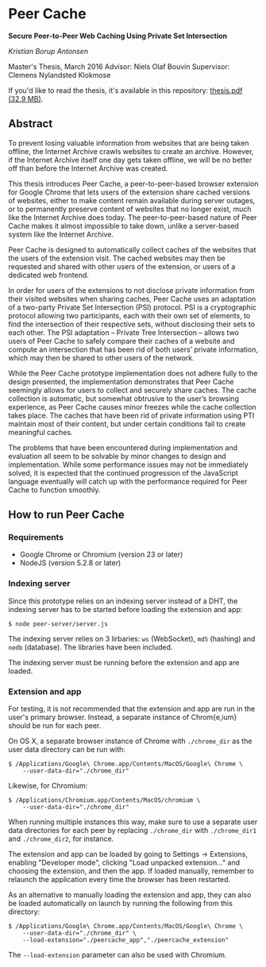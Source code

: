 # Peer Cache
**Secure Peer-to-Peer Web Caching Using Private Set Intersection**

_Kristian Borup Antonsen_

Master's Thesis, March 2016
Advisor: Niels Olaf Bouvin
Supervisor: Clemens Nylandsted Klokmose

If you'd like to read the thesis, it's available in this repository: [thesis.pdf (32.9 MB)](https://github.com/kbadk/peer-cache/raw/master/thesis.pdf).

## Abstract
To prevent losing valuable information from websites that are being taken offline, the Internet Archive crawls websites to create an archive. However, if the Internet Archive itself one day gets taken offline, we will be no better off than before the Internet Archive was created.

This thesis introduces Peer Cache, a peer-to-peer-based browser extension for Google Chrome that lets users of the extension share cached versions of websites, either to make content remain available during server outages, or to permanently preserve content of websites that no longer exist, much like the Internet Archive does today. The peer-to-peer-based nature of Peer Cache makes it almost impossible to take down, unlike a server-based system like the Internet Archive.

Peer Cache is designed to automatically collect caches of the websites that the users of the extension visit. The cached websites may then be requested and shared with other users of the extension, or users of a dedicated web frontend.

In order for users of the extensions to not disclose private information from their visited websites when sharing caches, Peer Cache uses an adaptation of a two-party Private Set Intersection (PSI) protocol. PSI is a cryptographic protocol allowing two participants, each with their own set of elements, to find the intersection of their respective sets, without disclosing their sets to each other. The PSI adaptation – Private Tree Intersection – allows two users of Peer Cache to safely compare their caches of a website and compute an intersection that has been rid of both users’ private information, which may then be shared to other users of the network.

While the Peer Cache prototype implementation does not adhere fully to the design presented, the implementation demonstrates that Peer Cache seemingly allows for users to collect and securely share caches. The cache collection is automatic, but somewhat obtrusive to the user’s browsing experience, as Peer Cache causes minor freezes while the cache collection takes place. The caches that have been rid of private information using PTI maintain most of their content, but under certain conditions fail to create meaningful caches.

The problems that have been encountered during implementation and evaluation all seem to be solvable by minor changes to design and implementation. While some performance issues may not be immediately solved, it is expected that the continued progression of the JavaScript language eventually will catch up with the performance required for Peer Cache to function smoothly.

## How to run Peer Cache

### Requirements

- Google Chrome or Chromium (version 23 or later)
- NodeJS (version 5.2.8 or later)

### Indexing server

Since this prototype relies on an indexing server instead of a DHT, the indexing server has to be started before loading the extension and app:

    $ node peer-server/server.js

The indexing server relies on 3 lirbaries: `ws` (WebSocket), `md5` (hashing) and `nedb` (database). The libraries have been included.

The indexing server must be running before the extension and app are loaded.

### Extension and app

For testing, it is not recommended that the extension and app are run in the user's primary browser. Instead, a separate instance of Chrom{e,ium} should be run for each peer.

On OS X, a separate browser instance of Chrome with `./chrome_dir` as the user data directory can be run with:

    $ /Applications/Google\ Chrome.app/Contents/MacOS/Google\ Chrome \
        --user-data-dir="./chrome_dir"

Likewise, for Chromium:

    $ /Applications/Chromium.app/Contents/MacOS/chromium \
        --user-data-dir="./chrome_dir"

When running multiple instances this way, make sure to use a separate user data directories for each peer by replacing `./chrome_dir` with `./chrome_dir1` and `./chrome_dir2`, for instance.

The extension and app can be loaded by going to Settings &#8594; Extensions, enabling "Developer mode", clicking "Load unpacked extension&hellip;" and choosing the extension, and then the app. If loaded manually, remember to relaunch the application every time the browser has been restarted.

As an alternative to manually loading the extension and app, they can also be loaded automatically on launch by running the following from this directory:

    $ /Applications/Google\ Chrome.app/Contents/MacOS/Google\ Chrome \
        --user-data-dir="./chrome_dir" \
        --load-extension="./peercache_app","./peercache_extension"

The `--load-extension` parameter can also be used with Chromium.

